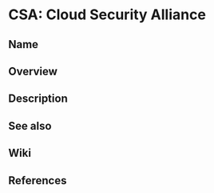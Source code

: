 # CSA: Cloud Security Alliance

## Name

## Overview

## Description

## See also

## Wiki

## References
